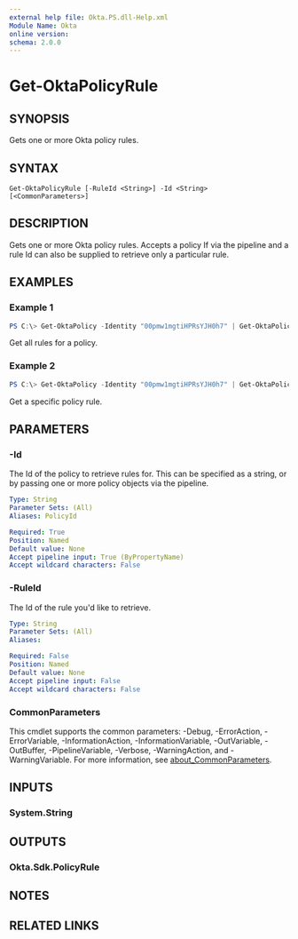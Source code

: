 ```yaml
---
external help file: Okta.PS.dll-Help.xml
Module Name: Okta
online version:
schema: 2.0.0
---
```


# Get-OktaPolicyRule

## SYNOPSIS
Gets one or more Okta policy rules.

## SYNTAX

```
Get-OktaPolicyRule [-RuleId <String>] -Id <String> [<CommonParameters>]
```

## DESCRIPTION
Gets one or more Okta policy rules. Accepts a policy If via the pipeline and a rule Id can also be supplied to retrieve only a particular rule.

## EXAMPLES

### Example 1
```powershell
PS C:\> Get-OktaPolicy -Identity "00pmw1mgtiHPRsYJH0h7" | Get-OktaPolicyRule
```

Get all rules for a policy.

### Example 2
```powershell
PS C:\> Get-OktaPolicy -Identity "00pmw1mgtiHPRsYJH0h7" | Get-OktaPolicyRule -RuleId "0prmw1on9kK5Yr6aW0h7"
```

Get a specific policy rule.


## PARAMETERS

### -Id
The Id of the policy to retrieve rules for. This can be specified as a string, or by passing one or more policy objects via the pipeline.

```yaml
Type: String
Parameter Sets: (All)
Aliases: PolicyId

Required: True
Position: Named
Default value: None
Accept pipeline input: True (ByPropertyName)
Accept wildcard characters: False
```

### -RuleId
The Id of the rule you'd like to retrieve.

```yaml
Type: String
Parameter Sets: (All)
Aliases:

Required: False
Position: Named
Default value: None
Accept pipeline input: False
Accept wildcard characters: False
```

### CommonParameters
This cmdlet supports the common parameters: -Debug, -ErrorAction, -ErrorVariable, -InformationAction, -InformationVariable, -OutVariable, -OutBuffer, -PipelineVariable, -Verbose, -WarningAction, and -WarningVariable. For more information, see [about_CommonParameters](http://go.microsoft.com/fwlink/?LinkID=113216).

## INPUTS

### System.String

## OUTPUTS

### Okta.Sdk.PolicyRule

## NOTES

## RELATED LINKS
